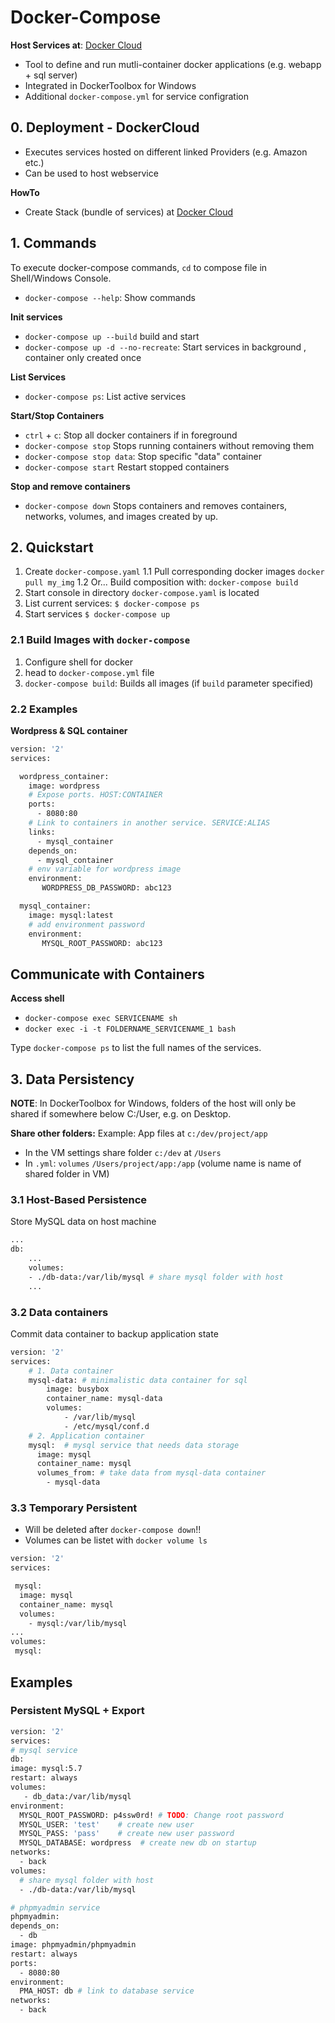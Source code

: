 
# Docker-Compose

**Host Services at**: [Docker Cloud](https://cloud.docker.com/)

- Tool to define and run mutli-container docker applications (e.g. webapp + sql server)
- Integrated in DockerToolbox for Windows
- Additional `docker-compose.yml` for service configration


## 0. Deployment - DockerCloud
- Executes services hosted on different linked Providers (e.g. Amazon etc.)
- Can be used to host webservice

**HowTo**
- Create Stack (bundle of services) at [Docker Cloud](https://cloud.docker.com/)


## 1. Commands
To execute docker-compose commands, `cd` to compose file in Shell/Windows Console.

- `docker-compose --help`: Show commands


**Init services**
- `docker-compose up --build` build and start
- `docker-compose up -d --no-recreate`: Start services in background , container only created once

**List Services**
- `docker-compose ps`: List active services

**Start/Stop Containers**
- `ctrl` + `c`: Stop all docker containers if in foreground
- `docker-compose stop` Stops running containers without removing them
- `docker-compose stop data`: Stop specific "data" container
- `docker-compose start` Restart stopped containers

**Stop and remove containers**
- `docker-compose down` Stops containers and removes containers, networks, volumes, and images created by up.



## 2. Quickstart

1. Create `docker-compose.yaml`
1.1 Pull corresponding docker images `docker pull my_img`
1.2 Or... Build composition with: `docker-compose build`
2. Start console in directory `docker-compose.yaml` is located
3. List current services: `$ docker-compose ps`
4. Start services `$ docker-compose up`


### 2.1 Build Images with `docker-compose`

1. Configure shell for docker
2. head to `docker-compose.yml` file
3. `docker-compose build`: Builds all images (if `build` parameter specified)

### 2.2 Examples

**Wordpress & SQL container**
```bash
version: '2'
services:

  wordpress_container:
    image: wordpress
    # Expose ports. HOST:CONTAINER
    ports:
      - 8080:80
    # Link to containers in another service. SERVICE:ALIAS
    links:
      - mysql_container
    depends_on:
      - mysql_container
    # env variable for wordpress image
    environment:
       WORDPRESS_DB_PASSWORD: abc123

  mysql_container:
    image: mysql:latest
    # add environment password
    environment:
       MYSQL_ROOT_PASSWORD: abc123
```

## Communicate with Containers
**Access shell**
- `docker-compose exec SERVICENAME sh`
- `docker exec -i -t FOLDERNAME_SERVICENAME_1 bash`

Type `docker-compose ps` to list the full names of the services.


## 3. Data Persistency
**NOTE**: In DockerToolbox for Windows, folders of the host will only be shared if somewhere below C:/User, e.g. on Desktop.

**Share other folders:**
Example: App files at `c:/dev/project/app`
- In the VM settings share folder `c:/dev` at `/Users`
- In `.yml`: `volumes` `/Users/project/app:/app` (volume name is name of shared folder in VM)

### 3.1 Host-Based Persistence
Store MySQL data on host machine
```bash
...
db:
	...
    volumes:
    - ./db-data:/var/lib/mysql # share mysql folder with host
	...
```


### 3.2 Data containers

Commit data container to backup application state

```bash
version: '2'
services:
	# 1. Data container
    mysql-data:	# minimalistic data container for sql
        image: busybox
        container_name: mysql-data
        volumes:
            - /var/lib/mysql
            - /etc/mysql/conf.d
    # 2. Application container
    mysql:	# mysql service that needs data storage
      image: mysql
      container_name: mysql
      volumes_from:	# take data from mysql-data container
      	- mysql-data
```

### 3.3 Temporary Persistent

- Will be deleted after `docker-compose down`!!
- Volumes can be listet with `docker volume ls`

```bash
version: '2'
services:

 mysql:
  image: mysql
  container_name: mysql
  volumes:
    - mysql:/var/lib/mysql
...
volumes:
 mysql:
```



## Examples


### Persistent MySQL + Export




```bash
version: '2'
services:
# mysql service
db:
image: mysql:5.7
restart: always
volumes:
   - db_data:/var/lib/mysql
environment:
  MYSQL_ROOT_PASSWORD: p4ssw0rd! # TODO: Change root password
  MYSQL_USER: 'test'	# create new user
  MYSQL_PASS: 'pass'	# create new user password
  MYSQL_DATABASE: wordpress  # create new db on startup
networks:
  - back
volumes:
  # share mysql folder with host
  - ./db-data:/var/lib/mysql

# phpmyadmin service
phpmyadmin:
depends_on:
  - db
image: phpmyadmin/phpmyadmin
restart: always
ports:
  - 8080:80
environment:
  PMA_HOST: db # link to database service
networks:
  - back
```

